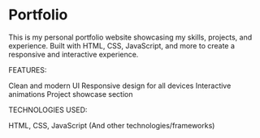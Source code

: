 # Portfolio
This is my personal portfolio website showcasing my skills, projects, and experience. Built with HTML, CSS, JavaScript, and more to create a responsive and interactive experience.

FEATURES:

Clean and modern UI
Responsive design for all devices
Interactive animations
Project showcase section

TECHNOLOGIES USED:

HTML, CSS, JavaScript
(And other technologies/frameworks)
